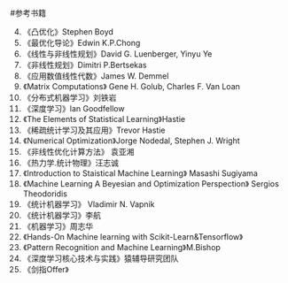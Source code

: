 #参考书籍
 
4. 《凸优化》Stephen Boyd   
5. 《最优化导论》Edwin K.P.Chong 
6. 《线性与非线性规划》David G. Luenberger, Yinyu Ye
6. 《非线性规划》Dimitri P.Bertsekas
6. 《应用数值线性代数》James W. Demmel  
6. 《Matrix Computations》 Gene H. Golub, Charles F. Van Loan
6. 《分布式机器学习》刘铁岩
8. 《深度学习》lan Goodfellow 
2. 《The Elements of Statistical Learning》Hastie   
2. 《稀疏统计学习及其应用》Trevor Hastie
3. 《Numerical Optimization》Jorge Nodedal, Stephen J. Wright
3. 《非线性优化计算方法》 袁亚湘
4. 《热力学.统计物理》汪志诚 
3. 《Introduction to Staistical Machine Learning》 Masashi Sugiyama
3. 《Machine Learning A Beyesian and Optimization Perspection》 Sergios Theodoridis
6. 《统计机器学习》 Vladimir N. Vapnik  
3. 《统计机器学习》李航
3. 《机器学习》周志华
3. 《Hands-On Machine learning with Scikit-Learn&Tensorflow》   
6. 《Pattern Recognition and Machine Learning》M.Bishop  
1. 《深度学习核心技术与实践》猿辅导研究团队   
9. 《剑指Offer》   
